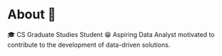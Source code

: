 # About 👋
🎓 CS Graduate Studies Student
😁 Aspiring Data Analyst motivated to contribute to the development of data-driven solutions.
